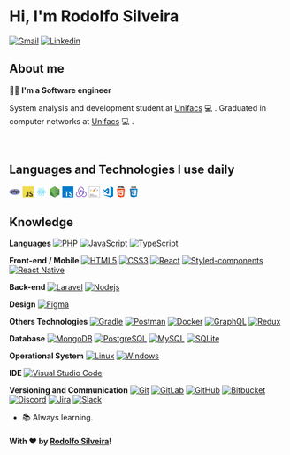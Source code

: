 # Hi, I'm Rodolfo Silveira

<div style="text-align: justify">
  
 [![Gmail](https://img.shields.io/badge/-GMAIL-c14438?style=for-the-badge&logo=Gmail&logoColor=white&link=mailto:rodolfo360tisilveira@gmail.com)](mailto:rodolfo360tisilveira@gmail.com)
[![Linkedin](https://img.shields.io/badge/-RodolfoSilveira-blue?style=for-the-badge&logo=Linkedin&logoColor=white&link=https://www.linkedin.com/in/rodolfo-santos-silveira-b9590b189/)](https://www.linkedin.com/in/rodolfo-santos-silveira-b9590b189/)

</div>

## About me

:man_technologist: <strong>I'm a Software engineer</strong>


System analysis and development student at [Unifacs](https://www.unifacs.br) :computer: .
Graduated in computer networks at [Unifacs](https://www.unifacs.br) :computer: . 
 
<br />

## Languages and Technologies I use daily

<code><img height="20" src="https://raw.githubusercontent.com/github/explore/80688e429a7d4ef2fca1e82350fe8e3517d3494d/topics/php/php.png"></code>
<code><img height="20" src="https://raw.githubusercontent.com/github/explore/80688e429a7d4ef2fca1e82350fe8e3517d3494d/topics/javascript/javascript.png"></code>
<code><img height="20" src="https://raw.githubusercontent.com/github/explore/80688e429a7d4ef2fca1e82350fe8e3517d3494d/topics/react/react.png"></code>
<code><img height="20" src="https://raw.githubusercontent.com/github/explore/80688e429a7d4ef2fca1e82350fe8e3517d3494d/topics/nodejs/nodejs.png"></code>
<code><img height="20" src="https://raw.githubusercontent.com/github/explore/80688e429a7d4ef2fca1e82350fe8e3517d3494d/topics/typescript/typescript.png"></code>
<code><img height="20" src="https://raw.githubusercontent.com/github/explore/80688e429a7d4ef2fca1e82350fe8e3517d3494d/topics/redux/redux.png"></code>
<code><img height="20" src="https://raw.githubusercontent.com/github/explore/80688e429a7d4ef2fca1e82350fe8e3517d3494d/topics/styled-components/styled-components.png"></code>
<code><img height="20" src="https://raw.githubusercontent.com/github/explore/80688e429a7d4ef2fca1e82350fe8e3517d3494d/topics/visual-studio-code/visual-studio-code.png"></code>
<code><img height="20" src="https://raw.githubusercontent.com/github/explore/80688e429a7d4ef2fca1e82350fe8e3517d3494d/topics/html/html.png"></code>
<code><img height="20" src="https://raw.githubusercontent.com/github/explore/80688e429a7d4ef2fca1e82350fe8e3517d3494d/topics/css/css.png"></code>

## Knowledge

**Languages**
[![PHP](https://img.shields.io/badge/-php-grey?style=flat-square&logo=php&link=https://github.com/RodolfoSilveira/)](https://github.com/RodolfoSilveira/)
[![JavaScript](https://img.shields.io/badge/-JavaScript-black?style=flat-square&logo=javascript&link=https://github.com/RodolfoSilveira/)](https://github.com/RodolfoSilveira/)
[![TypeScript](https://img.shields.io/badge/-TypeScript-007ACC?style=flat-square&logo=typescript&link=https://github.com/RodolfoSilveira/)](https://github.com/RodolfoSilveira/)

**Front-end / Mobile**
[![HTML5](https://img.shields.io/badge/-HTML5-E34F26?style=flat-square&logo=html5&logoColor=white&link=https://github.com/RodolfoSilveira/)](https://github.com/RodolfoSilveira/)
[![CSS3](https://img.shields.io/badge/-CSS3-1572B6?style=flat-square&logo=css3&link=https://github.com/RodolfoSilveira/)](https://github.com/RodolfoSilveira/)
[![React](https://img.shields.io/badge/-React-black?style=flat-square&logo=react&link=https://github.com/RodolfoSilveira/)](https://github.com/RodolfoSilveira/)
[![Styled-components](https://img.shields.io/badge/-Styled%20Components-pink?style=flat-square&logo=styled-components)](https://github.com/RodolfoSilveira/)
[![React Native](https://img.shields.io/badge/-ReactNative-black?style=flat-square&logo=react)](https://github.com/RodolfoSilveira/)

**Back-end**
[![Laravel](https://img.shields.io/badge/-laravel-grey?style=flat-square&logo=laravel&link=https://github.com/RodolfoSilveira/)](https://github.com/RodolfoSilveira/)
[![Nodejs](https://img.shields.io/badge/-Nodejs-black?style=flat-square&logo=Node.js&link=https://github.com/RodolfoSilveira/)](https://github.com/RodolfoSilveira/)

**Design**
[![Figma](https://img.shields.io/badge/-Figma-ffbaba?style=flat-square&logo=figma)](https://github.com/RodolfoSilveira/)

**Others Technologies**
[![Gradle](https://img.shields.io/badge/-Gradle-02303A?style=flat-square&logo=Gradle&link=https://github.com/RodolfoSilveira/)](https://github.com/RodolfoSilveira/)
[![Postman](https://img.shields.io/badge/-Postman-grey?style=flat-square&logo=Postman&link=https://github.com/RodolfoSilveira/)](https://github.com/RodolfoSilveira/)
[![Docker](https://img.shields.io/badge/-Docker-black?style=flat-square&logo=docker&link=https://github.com/RodolfoSilveira/)](https://github.com/RodolfoSilveira/)
[![GraphQL](https://img.shields.io/badge/-GraphQL-E10098?style=flat-square&logo=graphql&link=https://github.com/RodolfoSilveira/)](https://github.com/RodolfoSilveira/)
[![Redux](https://img.shields.io/badge/-Redux-764ABC?style=flat-square&logo=redux&link=https://github.com/RodolfoSilveira/)](https://github.com/RodolfoSilveira/)

**Database**
[![MongoDB](https://img.shields.io/badge/-MongoDB-black?style=flat-square&logo=mongodb&link=https://github.com/RodolfoSilveira/)](https://github.com/RodolfoSilveira/)
[![PostgreSQL](https://img.shields.io/badge/-PostgreSQL-336791?style=flat-square&logo=postgresql&link=https://github.com/RodolfoSilveira/)](https://github.com/RodolfoSilveira/)
[![MySQL](https://img.shields.io/badge/-MySQL-a0c4db?style=flat-square&logo=mysql&link=https://github.com/RodolfoSilveira/)](https://github.com/RodolfoSilveira/)
[![SQLite](https://img.shields.io/badge/-SQLite-003B57?style=flat-square&logo=sqlite&link=https://github.com/RodolfoSilveira/)](https://github.com/RodolfoSilveira/)

**Operational System**
[![Linux](https://img.shields.io/badge/-Linux-333333?style=flat-square&logo=Linux&link=https://github.com/RodolfoSilveira/)](https://github.com/RodolfoSilveira/)
[![Windows](https://img.shields.io/badge/-Windows-0078D6?style=flat-square&logo=Windows&link=https://github.com/RodolfoSilveira/)](https://github.com/RodolfoSilveira/)

**IDE**
[![Visual Studio Code](https://img.shields.io/badge/-Visual%20Studio%20Code-007ACC?style=flat-square&logo=VisualStudioCode&link=https://github.com/RodolfoSilveira/)](https://github.com/RodolfoSilveira/)

**Versioning and Communication**
[![Git](https://img.shields.io/badge/-Git-black?style=flat-square&logo=git&link=https://github.com/RodolfoSilveira/)](https://github.com/RodolfoSilveira/)
[![GitLab](https://img.shields.io/badge/-GitLab-FCA121?style=flat-square&logo=gitlab&link=https://github.com/RodolfoSilveira/)](https://github.com/RodolfoSilveira/)
[![GitHub](https://img.shields.io/badge/-GitHub-181717?style=flat-square&logo=github&link=https://github.com/RodolfoSilveira/)](https://github.com/RodolfoSilveira/)
[![Bitbucket](https://img.shields.io/badge/-Bitbucket-0052CC?style=flat-square&logo=bitbucket&link=https://github.com/RodolfoSilveira/)](https://github.com/RodolfoSilveira/)
[![Discord](https://img.shields.io/badge/-Discord-000000?style=flat-square&logo=Discord&link=https://github.com/RodolfoSilveira/)](https://github.com/RodolfoSilveira/)
[![Jira](https://img.shields.io/badge/-Jira-0052CC?style=flat-square&logo=Jira&link=https://github.com/RodolfoSilveira/)](https://github.com/RodolfoSilveira/)
[![Slack](https://img.shields.io/badge/-Slack-4A154B?style=flat-square&logo=Slack&link=https://github.com/RodolfoSilveira/)](https://github.com/RodolfoSilveira/)

- :books: Always learning.

#### With ♥ by [Rodolfo Silveira](https://www.linkedin.com/in/rodolfo-santos-silveira-b9590b189/)!
